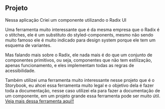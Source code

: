 ## Projeto

Nessa aplicação Criei um componente utilizando o Radix UI

Uma ferramenta muito interessante que é da mesma empresa que o Radix é o stitches, ele é um substituto do styled-components, mesmo não sendo muito famoso ele é muito indicado para design system porque ele tem um esquema de variantes.

Mas falando mais sobre o Radix, ele nada mais é do que um conjunto de componentes primitivos, ou seja, componentes que não tem estilização, apenas funcionamento, e eles implementam todas as regras de acessibilidade.

Também utilizei uma ferramenta muito interessante nesse projeto que é o Storybook, eu ahcei essa ferramenta muito legal e o objetivo dela é fazer toda a documentação, nesse caso utilizei ela para fazer a documentação de um componente, em um projeto grande essa ferramenta pode ser muito útil. [Veja mais dessa ferramenta aqui!!](https://storybook.js.org/)